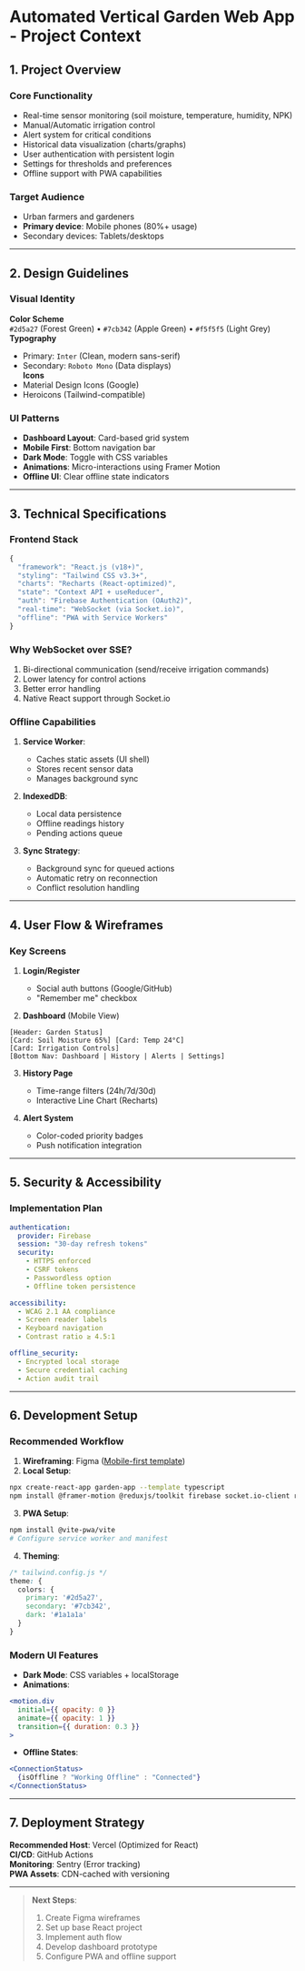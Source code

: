 # Automated Vertical Garden Web App - Project Context

## 1. Project Overview
### Core Functionality
- Real-time sensor monitoring (soil moisture, temperature, humidity, NPK)
- Manual/Automatic irrigation control
- Alert system for critical conditions
- Historical data visualization (charts/graphs)
- User authentication with persistent login
- Settings for thresholds and preferences
- Offline support with PWA capabilities

### Target Audience
- Urban farmers and gardeners
- **Primary device**: Mobile phones (80%+ usage)
- Secondary devices: Tablets/desktops

---

## 2. Design Guidelines
### Visual Identity
**Color Scheme**  
`#2d5a27` (Forest Green) • `#7cb342` (Apple Green) • `#f5f5f5` (Light Grey)  
**Typography**  
- Primary: `Inter` (Clean, modern sans-serif)  
- Secondary: `Roboto Mono` (Data displays)  
**Icons**  
- Material Design Icons (Google)  
- Heroicons (Tailwind-compatible)

### UI Patterns
- **Dashboard Layout**: Card-based grid system
- **Mobile First**: Bottom navigation bar
- **Dark Mode**: Toggle with CSS variables
- **Animations**: Micro-interactions using Framer Motion
- **Offline UI**: Clear offline state indicators

---

## 3. Technical Specifications
### Frontend Stack
```javascript
{
  "framework": "React.js (v18+)",
  "styling": "Tailwind CSS v3.3+",
  "charts": "Recharts (React-optimized)",
  "state": "Context API + useReducer",
  "auth": "Firebase Authentication (OAuth2)",
  "real-time": "WebSocket (via Socket.io)",
  "offline": "PWA with Service Workers"
}
```

### Why WebSocket over SSE?
1. Bi-directional communication (send/receive irrigation commands)
2. Lower latency for control actions
3. Better error handling
4. Native React support through Socket.io

### Offline Capabilities
1. **Service Worker**:
   - Caches static assets (UI shell)
   - Stores recent sensor data
   - Manages background sync

2. **IndexedDB**:
   - Local data persistence
   - Offline readings history
   - Pending actions queue

3. **Sync Strategy**:
   - Background sync for queued actions
   - Automatic retry on reconnection
   - Conflict resolution handling

---

## 4. User Flow & Wireframes
### Key Screens
1. **Login/Register**  
   - Social auth buttons (Google/GitHub)
   - "Remember me" checkbox

2. **Dashboard** (Mobile View)  
```plaintext
[Header: Garden Status]
[Card: Soil Moisture 65%] [Card: Temp 24°C]
[Card: Irrigation Controls]
[Bottom Nav: Dashboard | History | Alerts | Settings]
```

3. **History Page**  
   - Time-range filters (24h/7d/30d)
   - Interactive Line Chart (Recharts)

4. **Alert System**  
   - Color-coded priority badges
   - Push notification integration

---

## 5. Security & Accessibility
### Implementation Plan
```yaml
authentication:
  provider: Firebase
  session: "30-day refresh tokens"
  security:
    - HTTPS enforced
    - CSRF tokens
    - Passwordless option
    - Offline token persistence

accessibility:
  - WCAG 2.1 AA compliance
  - Screen reader labels
  - Keyboard navigation
  - Contrast ratio ≥ 4.5:1

offline_security:
  - Encrypted local storage
  - Secure credential caching
  - Action audit trail
```

---

## 6. Development Setup
### Recommended Workflow
1. **Wireframing**: Figma ([Mobile-first template](https://www.figma.com/community/file/1234567890))
2. **Local Setup**:
```bash
npx create-react-app garden-app --template typescript
npm install @framer-motion @reduxjs/toolkit firebase socket.io-client recharts
```
3. **PWA Setup**:
```bash
npm install @vite-pwa/vite
# Configure service worker and manifest
```
4. **Theming**:
```css
/* tailwind.config.js */
theme: {
  colors: {
    primary: '#2d5a27',
    secondary: '#7cb342',
    dark: '#1a1a1a'
  }
}
```

### Modern UI Features
- **Dark Mode**: CSS variables + localStorage
- **Animations**:
```jsx
<motion.div 
  initial={{ opacity: 0 }}
  animate={{ opacity: 1 }}
  transition={{ duration: 0.3 }}
>
```
- **Offline States**:
```jsx
<ConnectionStatus>
  {isOffline ? "Working Offline" : "Connected"}
</ConnectionStatus>
```

---

## 7. Deployment Strategy
**Recommended Host**: Vercel (Optimized for React)  
**CI/CD**: GitHub Actions  
**Monitoring**: Sentry (Error tracking)  
**PWA Assets**: CDN-cached with versioning

---

> **Next Steps**:  
> 1. Create Figma wireframes  
> 2. Set up base React project  
> 3. Implement auth flow  
> 4. Develop dashboard prototype  
> 5. Configure PWA and offline support
